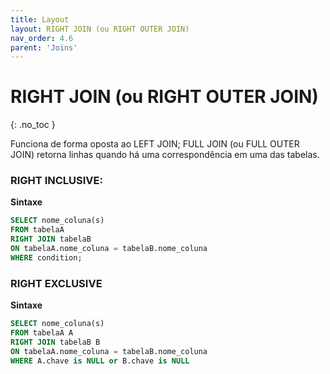 ```yaml
---
title: Layout
layout: RIGHT JOIN (ou RIGHT OUTER JOIN)
nav_order: 4.6
parent: 'Joins'
---
```



# RIGHT JOIN (ou RIGHT OUTER JOIN)
{: .no_toc }

Funciona de forma oposta ao LEFT JOIN; FULL JOIN (ou FULL OUTER JOIN) retorna linhas quando há uma correspondência em uma das tabelas.

### RIGHT INCLUSIVE:

**Sintaxe**

```sql
SELECT nome_coluna(s)
FROM tabelaA
RIGHT JOIN tabelaB
ON tabelaA.nome_coluna = tabelaB.nome_coluna
WHERE condition; 
```

### RIGHT EXCLUSIVE

**Sintaxe**

```sql
SELECT nome_coluna(s)
FROM tabelaA A
RIGHT JOIN tabelaB B
ON tabelaA.nome_coluna = tabelaB.nome_coluna
WHERE A.chave is NULL or B.chave is NULL
```

<br>